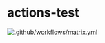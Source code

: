 # actions-test
[![.github/workflows/matrix.yml](https://github.com/lvyinggithub/actions-test/actions/workflows/matrix.yml/badge.svg?branch=main&event=status)](https://github.com/lvyinggithub/actions-test/actions/workflows/matrix.yml)
